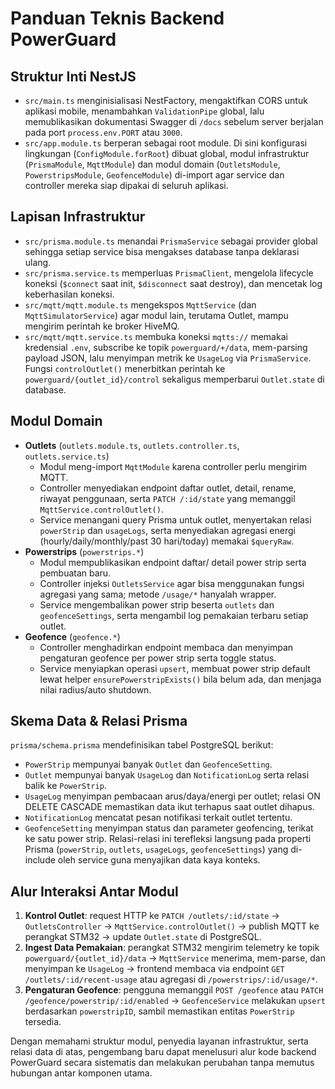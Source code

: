 # Panduan Teknis Backend PowerGuard

## Struktur Inti NestJS
- `src/main.ts` menginisialisasi NestFactory, mengaktifkan CORS untuk aplikasi mobile, menambahkan `ValidationPipe` global, lalu memublikasikan dokumentasi Swagger di `/docs` sebelum server berjalan pada port `process.env.PORT` atau `3000`.
- `src/app.module.ts` berperan sebagai root module. Di sini konfigurasi lingkungan (`ConfigModule.forRoot`) dibuat global, modul infrastruktur (`PrismaModule`, `MqttModule`) dan modul domain (`OutletsModule`, `PowerstripsModule`, `GeofenceModule`) di-import agar service dan controller mereka siap dipakai di seluruh aplikasi.

## Lapisan Infrastruktur
- `src/prisma.module.ts` menandai `PrismaService` sebagai provider global sehingga setiap service bisa mengakses database tanpa deklarasi ulang.
- `src/prisma.service.ts` memperluas `PrismaClient`, mengelola lifecycle koneksi (`$connect` saat init, `$disconnect` saat destroy), dan mencetak log keberhasilan koneksi.
- `src/mqtt/mqtt.module.ts` mengekspos `MqttService` (dan `MqttSimulatorService`) agar modul lain, terutama Outlet, mampu mengirim perintah ke broker HiveMQ.
- `src/mqtt/mqtt.service.ts` membuka koneksi `mqtts://` memakai kredensial `.env`, subscribe ke topik `powerguard/+/data`, mem-parsing payload JSON, lalu menyimpan metrik ke `UsageLog` via `PrismaService`. Fungsi `controlOutlet()` menerbitkan perintah ke `powerguard/{outlet_id}/control` sekaligus memperbarui `Outlet.state` di database.

## Modul Domain
- **Outlets** (`outlets.module.ts`, `outlets.controller.ts`, `outlets.service.ts`)
  - Modul meng-import `MqttModule` karena controller perlu mengirim MQTT.
  - Controller menyediakan endpoint daftar outlet, detail, rename, riwayat penggunaan, serta `PATCH /:id/state` yang memanggil `MqttService.controlOutlet()`.
  - Service menangani query Prisma untuk outlet, menyertakan relasi `powerStrip` dan `usageLogs`, serta menyediakan agregasi energi (hourly/daily/monthly/past 30 hari/today) memakai `$queryRaw`.
- **Powerstrips** (`powerstrips.*`)
  - Modul mempublikasikan endpoint daftar/ detail power strip serta pembuatan baru.
  - Controller injeksi `OutletsService` agar bisa menggunakan fungsi agregasi yang sama; metode `/usage/*` hanyalah wrapper.
  - Service mengembalikan power strip beserta `outlets` dan `geofenceSettings`, serta mengambil log pemakaian terbaru setiap outlet.
- **Geofence** (`geofence.*`)
  - Controller menghadirkan endpoint membaca dan menyimpan pengaturan geofence per power strip serta toggle status.
  - Service menyiapkan operasi `upsert`, membuat power strip default lewat helper `ensurePowerstripExists()` bila belum ada, dan menjaga nilai radius/auto shutdown.

## Skema Data & Relasi Prisma
`prisma/schema.prisma` mendefinisikan tabel PostgreSQL berikut:
- `PowerStrip` mempunyai banyak `Outlet` dan `GeofenceSetting`.
- `Outlet` mempunyai banyak `UsageLog` dan `NotificationLog` serta relasi balik ke `PowerStrip`.
- `UsageLog` menyimpan pembacaan arus/daya/energi per outlet; relasi ON DELETE CASCADE memastikan data ikut terhapus saat outlet dihapus.
- `NotificationLog` mencatat pesan notifikasi terkait outlet tertentu.
- `GeofenceSetting` menyimpan status dan parameter geofencing, terikat ke satu power strip.
Relasi-relasi ini terefleksi langsung pada properti Prisma (`powerStrip`, `outlets`, `usageLogs`, `geofenceSettings`) yang di-include oleh service guna menyajikan data kaya konteks.

## Alur Interaksi Antar Modul
1. **Kontrol Outlet**: request HTTP ke `PATCH /outlets/:id/state` → `OutletsController` → `MqttService.controlOutlet()` → publish MQTT ke perangkat STM32 → update `Outlet.state` di PostgreSQL.
2. **Ingest Data Pemakaian**: perangkat STM32 mengirim telemetry ke topik `powerguard/{outlet_id}/data` → `MqttService` menerima, mem-parse, dan menyimpan ke `UsageLog` → frontend membaca via endpoint `GET /outlets/:id/recent-usage` atau agregasi di `/powerstrips/:id/usage/*`.
3. **Pengaturan Geofence**: pengguna memanggil `POST /geofence` atau `PATCH /geofence/powerstrip/:id/enabled` → `GeofenceService` melakukan `upsert` berdasarkan `powerstripID`, sambil memastikan entitas `PowerStrip` tersedia.

Dengan memahami struktur modul, penyedia layanan infrastruktur, serta relasi data di atas, pengembang baru dapat menelusuri alur kode backend PowerGuard secara sistematis dan melakukan perubahan tanpa memutus hubungan antar komponen utama.
